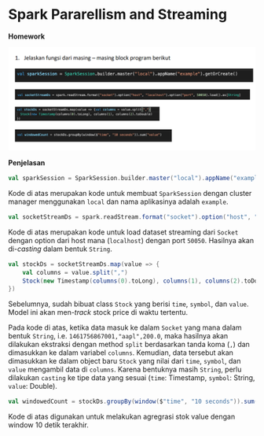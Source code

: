 # Spark Pararellism and Streaming

**Homework**

![Soal](soal.png)

**Penjelasan**

```scala
val sparkSession = SparkSession.builder.master("local").appName("example").getOrCreate()
```

Kode di atas merupakan kode untuk membuat `SparkSession` dengan cluster manager menggunakan `local` dan nama aplikasinya adalah `example`.


```scala
val socketStreamDs = spark.readStream.format("socket").option("host", "localhost").option("port", 50050).load().as[String]
```

Kode di atas merupakan kode untuk load dataset streaming dari `Socket` dengan option dari host mana (`localhost`) dengan port `50050`. Hasilnya akan di-_casting_ dalam bentuk `String`.


```scala
val stockDs = socketStreamDs.map(value => {
    val columns = value.split(",")
    Stock(new Timestamp(columns(0).toLong), columns(1), columns(2).toDouble)
})
```

Sebelumnya, sudah bibuat class `Stock` yang berisi `time`, `symbol`, dan `value`. Model ini akan men-_track_ stock price di waktu tertentu. 

Pada kode di atas, ketika data masuk ke dalam `Socket` yang mana dalam bentuk `String`, i.e. `1461756867001,"aapl",200.0`, maka hasilnya akan dilakukan ekstraksi dengan method `split` berdasarkan tanda koma (`,`) dan dimasukkan ke dalam variabel `columns`. Kemudian, data tersebut akan dimasukkan ke dalam object baru `Stock` yang nilai dari `time`, `symbol`, dan `value` mengambil data di `columns`. Karena bentuknya masih `String`, perlu dilakukan `casting` ke tipe data yang sesuai (`time`: Timestamp, `symbol`: String, `value`: Double).   


```scala
val windowedCount = stockDs.groupBy(window($"time", "10 seconds")).sum("value")
```

Kode di atas digunakan untuk melakukan agregrasi stok value dengan window 10 detik terakhir.